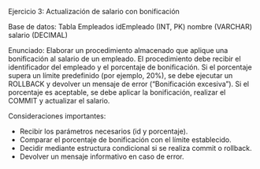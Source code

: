 Ejercicio 3: Actualización de salario con bonificación

Base de datos:
Tabla Empleados
idEmpleado (INT, PK)
nombre (VARCHAR)
salario (DECIMAL)

Enunciado:
Elaborar un procedimiento almacenado que aplique una bonificación al salario de un empleado.
El procedimiento debe recibir el identificador del empleado y el porcentaje de bonificación.
Si el porcentaje supera un límite predefinido (por ejemplo, 20%), se debe ejecutar un ROLLBACK y devolver un mensaje de error (“Bonificación excesiva”).
Si el porcentaje es aceptable, se debe aplicar la bonificación, realizar el COMMIT y actualizar el salario.

Consideraciones importantes:
- Recibir los parámetros necesarios (id y porcentaje).
- Comparar el porcentaje de bonificación con el límite establecido.
- Decidir mediante estructura condicional si se realiza commit o rollback.
- Devolver un mensaje informativo en caso de error.
